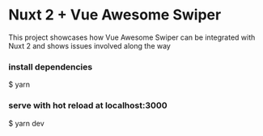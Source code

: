 # Nuxt 2 + Vue Awesome Swiper
This project showcases how Vue Awesome Swiper can be integrated with Nuxt 2 and shows issues involved along the way

### install dependencies
$ yarn

### serve with hot reload at localhost:3000
$ yarn dev
